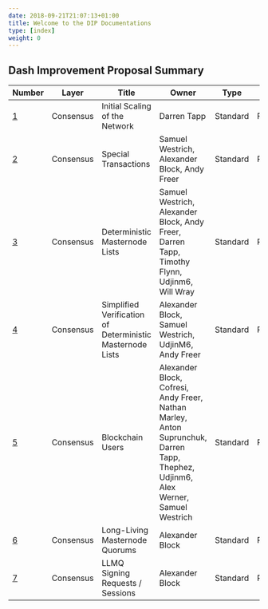 ```yaml
---
date: 2018-09-21T21:07:13+01:00
title: Welcome to the DIP Documentations
type: [index]
weight: 0
---
```


## Dash Improvement Proposal Summary
Number | Layer | Title | Owner | Type | Status
--- | --- | --- | --- | --- | ---
[1](dip-0001) | Consensus | Initial Scaling of the Network | Darren Tapp | Standard | Final
[2](dip-0002) | Consensus | Special Transactions | Samuel Westrich, Alexander Block, Andy Freer | Standard | Proposed
[3](dip-0003) | Consensus | Deterministic Masternode Lists | Samuel Westrich, Alexander Block, Andy Freer, Darren Tapp, Timothy Flynn, Udjinm6, Will Wray | Standard | Proposed
[4](dip-0004) | Consensus | Simplified Verification of Deterministic Masternode Lists | Alexander Block, Samuel Westrich, UdjinM6, Andy Freer | Standard | Proposed
[5](dip-0005) | Consensus | Blockchain Users | Alexander Block, Cofresi, Andy Freer, Nathan Marley, Anton Suprunchuk, Darren Tapp, Thephez, Udjinm6, Alex Werner, Samuel Westrich | Standard | Proposed
[6](dip-0006) | Consensus | Long-Living Masternode Quorums | Alexander Block | Standard | Proposed
[7](dip-0007) | Consensus | LLMQ Signing Requests / Sessions | Alexander Block | Standard | Proposed
